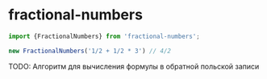 # fractional-numbers

```typescript
import {FractionalNumbers} from 'fractional-numbers';

new FractionalNumbers('1/2 + 1/2 * 3') // 4/2
```

TODO: Алгоритм для вычисления формулы в обратной польской записи